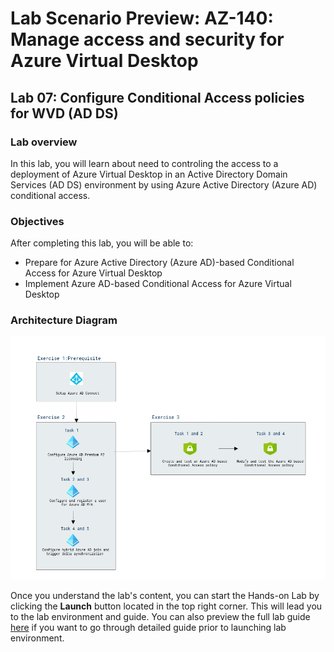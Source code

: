 # Lab Scenario Preview: AZ-140: Manage access and security for Azure Virtual Desktop

## Lab 07: Configure Conditional Access policies for WVD (AD DS)

### Lab overview

In this lab, you will learn about need to controling the access to a deployment of Azure Virtual Desktop in an Active Directory Domain Services (AD DS) environment by using Azure Active Directory (Azure AD) conditional access.

### Objectives
  
After completing this lab, you will be able to:

- Prepare for Azure Active Directory (Azure AD)-based Conditional Access for Azure Virtual Desktop
- Implement Azure AD-based Conditional Access for Azure Virtual Desktop

### Architecture Diagram

   ![](media/az-140-mod7.png)

Once you understand the lab's content, you can start the Hands-on Lab by clicking the **Launch** button located in the top right corner. This will lead you to the lab environment and guide. You can also preview the full lab guide [here](https://experience.cloudlabs.ai/#/labguidepreview/878d3128-d776-43c6-bd17-4495af37e7ef) if you want to go through detailed guide prior to launching lab environment.  